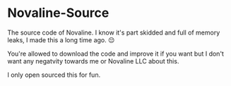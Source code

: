 # Novaline-Source
The source code of Novaline. I know it's part skidded and full of memory leaks, I made this a long time ago. :pensive:

You're allowed to download the code and improve it if you want but I don't want any negatvity towards me or Novaline LLC about this.

I only open sourced this for fun.
